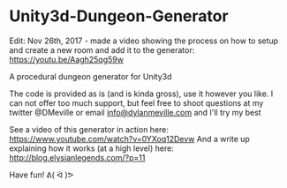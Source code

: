 # Unity3d-Dungeon-Generator

Edit: Nov 26th, 2017 - made a video showing the process on how to setup and create a new room and add it to the generator: https://youtu.be/Aagh25qg59w

A procedural dungeon generator for Unity3d

The code is provided as is (and is kinda gross), use it however you like.
I can not offer too much support, but feel free to shoot questions at my twitter @DMeville or email info@dylanmeville.com and I'll try my best

See a video of this generator in action here: https://www.youtube.com/watch?v=0YXoq12Devw
And a write up explaining how it works (at a high level) here: http://blog.elysianlegends.com/?p=11

Have fun! ᕕ( ᐛ )ᕗ 
